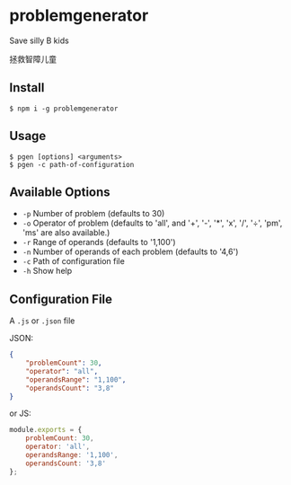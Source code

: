 # problemgenerator

Save silly B kids

拯救智障儿童

## Install

```shell
$ npm i -g problemgenerator
```

## Usage

```shell
$ pgen [options] <arguments>
$ pgen -c path-of-configuration
```

## Available Options

* `-p` Number of problem (defaults to 30)
* `-o` Operator of problem (defaults to 'all', and '+', '-', '*', 'x', '/', '÷', 'pm', 'ms' are also available.)
* `-r` Range of operands (defaults to '1,100')
* `-n` Number of operands of each problem (defaults to '4,6')
* `-c` Path of configuration file
* `-h` Show help

## Configuration File

A `.js` or `.json` file

JSON:

```json
{
	"problemCount": 30,
	"operator": "all",
	"operandsRange": "1,100",
	"operandsCount": "3,8"
}
```

or JS:
```javascript
module.exports = {
	problemCount: 30,
	operator: 'all',
	operandsRange: '1,100',
	operandsCount: '3,8'
};
```